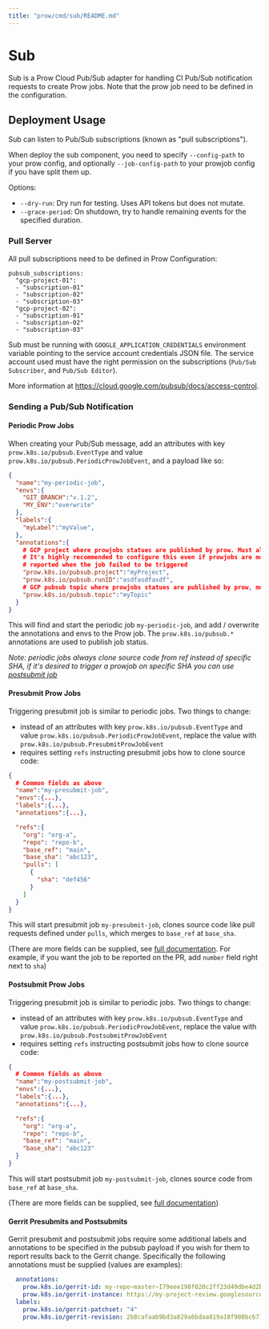 ```yaml
---
title: "prow/cmd/sub/README.md"
---
```


# Sub

Sub is a Prow Cloud Pub/Sub adapter for handling CI Pub/Sub notification requests to create Prow jobs.
Note that the prow job need to be defined in the configuration.

## Deployment Usage

Sub can listen to Pub/Sub subscriptions (known as "pull subscriptions").

When deploy the sub component, you need to specify `--config-path` to your prow config, and optionally
`--job-config-path` to your prowjob config if you have split them up.

Options:

- `--dry-run`: Dry run for testing. Uses API tokens but does not mutate.
- `--grace-period`: On shutdown, try to handle remaining events for the specified duration.

### Pull Server

All pull subscriptions need to be defined in Prow Configuration:

```
pubsub_subscriptions:
  "gcp-project-01":
  - "subscription-01"
  - "subscription-02"
  - "subscription-03"
  "gcp-project-02":
  - "subscription-01"
  - "subscription-02"
  - "subscription-03"
```

Sub must be running with `GOOGLE_APPLICATION_CREDENTIALS` environment variable pointing to the service
account credentials JSON file. The service account used must have the right permission on the
subscriptions (`Pub/Sub Subscriber`, and `Pub/Sub Editor`).

More information at https://cloud.google.com/pubsub/docs/access-control.

### Sending a Pub/Sub Notification

#### Periodic Prow Jobs

When creating your Pub/Sub message, add an attributes with key `prow.k8s.io/pubsub.EventType`
and value `prow.k8s.io/pubsub.PeriodicProwJobEvent`, and a payload like so:

```json
{
  "name":"my-periodic-job",
  "envs":{
    "GIT_BRANCH":"v.1.2",
    "MY_ENV":"overwrite"
  },
  "labels":{
    "myLabel":"myValue",
  },
  "annotations":{
    # GCP project where prowjobs statues are published by prow. Must also provide "prow.k8s.io/pubsub.topic" to take effect.
    # It's highly recommended to configure this even if prowjobs are monitorings by other means, since this is also where errors are
    # reported when the job failed to be triggered
    "prow.k8s.io/pubsub.project":"myProject",
    "prow.k8s.io/pubsub.runID":"asdfasdfasdf",
    # GCP pubsub topic where prowjobs statues are published by prow, must be a different topic from where this payload is published to
    "prow.k8s.io/pubsub.topic":"myTopic"
  }
}
```

This will find and start the periodic job `my-periodic-job`, and add / overwrite the
annotations and envs to the Prow job. The `prow.k8s.io/pubsub.*` annotations are
used to publish job status.

_Note: periodic jobs always clone source code from ref instead of specific SHA, if it's desired to trigger a prowjob on specific SHA you can use [postsubmit job](#postsubmit-prow-jobs)_

#### Presubmit Prow Jobs

Triggering presubmit job is similar to periodic jobs. Two things to change:

- instead of an attributes with key `prow.k8s.io/pubsub.EventType` and value
  `prow.k8s.io/pubsub.PeriodicProwJobEvent`, replace the value with `prow.k8s.io/pubsub.PresubmitProwJobEvent`
- requires setting `refs` instructing presubmit jobs how to clone source code:

```json
{
  # Common fields as above
  "name":"my-presubmit-job",
  "envs":{...},
  "labels":{...},
  "annotations":{...},

  "refs":{
    "org": "org-a",
    "repo": "repo-b",
    "base_ref": "main",
    "base_sha": "abc123",
    "pulls": [
      {
        "sha": "def456"
      }
    ]
  }
}
```

This will start presubmit job `my-presubmit-job`, clones source code like pull requests
defined under `pulls`, which merges to `base_ref` at `base_sha`.

(There are more fields can be supplied, see [full documentation](https://github.com/kubernetes/test-infra/blob/18678b3b8f4bc7c51475f41964927ff7e635f3b9/prow/apis/prowjobs/v1/types.go#L883). For example, if you want the job to be reported on the PR, add `number` field right next to `sha`)

#### Postsubmit Prow Jobs

Triggering presubmit job is similar to periodic jobs. Two things to change:

- instead of an attributes with key `prow.k8s.io/pubsub.EventType` and value
  `prow.k8s.io/pubsub.PeriodicProwJobEvent`, replace the value with `prow.k8s.io/pubsub.PostsubmitProwJobEvent`
- requires setting `refs` instructing postsubmit jobs how to clone source code:

```json
{
  # Common fields as above
  "name":"my-postsubmit-job",
  "envs":{...},
  "labels":{...},
  "annotations":{...},

  "refs":{
    "org": "org-a",
    "repo": "repo-b",
    "base_ref": "main",
    "base_sha": "abc123"
  }
}
```

This will start postsubmit job `my-postsubmit-job`, clones source code from `base_ref`
at `base_sha`.

(There are more fields can be supplied, see [full documentation](https://github.com/kubernetes/test-infra/blob/18678b3b8f4bc7c51475f41964927ff7e635f3b9/prow/apis/prowjobs/v1/types.go#L883))

#### Gerrit Presubmits and Postsubmits

Gerrit presubmit and postsubmit jobs require some additional labels and annotations to be specified in the pubsub payload if you wish for them to report results back to the Gerrit change. Specifically the following annotations must be supplied (values are examples):

```yaml
  annotations:
    prow.k8s.io/gerrit-id: my-repo~master~I79eee198f020c2ff23d49dbe4d2b2ef7cdc4091b
    prow.k8s.io/gerrit-instance: https://my-project-review.googlesource.com
  labels:
    prow.k8s.io/gerrit-patchset: "4"
    prow.k8s.io/gerrit-revision: 2b8cafaab9bd3a829a6bdaa819a18f908bc677ca
```
